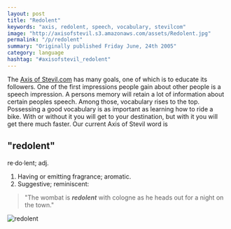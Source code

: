 ```yaml
---
layout: post
title: "Redolent"
keywords: "axis, redolent, speech, vocabulary, stevilcom"
image: "http://axisofstevil.s3.amazonaws.com/assets/Redolent.jpg"
permalink: "/p/redolent"
summary: "Originally published Friday June, 24th 2005"
category: language
hashtag: "#axisofstevil_redolent"
---
```


[id_1]: http://axisofstevil.s3.amazonaws.com/assets/Redolent.jpg "redolent"
The [Axis of Stevil.com](/ "Axis of Stevil.com") has many goals, one of which is to educate its followers. One of the first impressions people gain about other people is a speech impression. A persons memory will retain a lot of information about certain peoples speech. Among those, vocabulary rises to the top. Possessing a good vocabulary is as important as learning how to ride a bike. With or without it you will get to your destination, but with it you will get there much faster. Our current Axis of Stevil word is

## "redolent" ##

re·do·lent; adj.

1. Having or emitting fragrance; aromatic.
2. Suggestive; reminiscent:
 
> "The wombat is ***redolent*** with cologne as he heads out for a night on the town."

![redolent][id_1]
